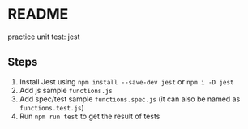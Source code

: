 # README
practice unit test: jest

## Steps
1. Install Jest using `npm install --save-dev jest` or `npm i -D jest`
2. Add js sample `functions.js`
3. Add spec/test sample `functions.spec.js` (it can also be named as `functions.test.js`)
4. Run `npm run test` to get the result of tests
